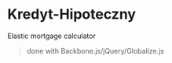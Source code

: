 Kredyt-Hipoteczny
=================

Elastic mortgage calculator

> done with Backbone.js/jQuery/Globalize.js
